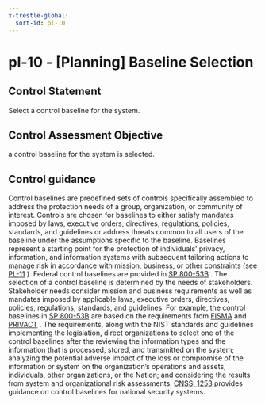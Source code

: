 ```yaml
---
x-trestle-global:
  sort-id: pl-10
---
```


# pl-10 - \[Planning\] Baseline Selection

## Control Statement

Select a control baseline for the system.

## Control Assessment Objective

a control baseline for the system is selected.

## Control guidance

Control baselines are predefined sets of controls specifically assembled to address the protection needs of a group, organization, or community of interest. Controls are chosen for baselines to either satisfy mandates imposed by laws, executive orders, directives, regulations, policies, standards, and guidelines or address threats common to all users of the baseline under the assumptions specific to the baseline. Baselines represent a starting point for the protection of individuals’ privacy, information, and information systems with subsequent tailoring actions to manage risk in accordance with mission, business, or other constraints (see [PL-11](#pl-11) ). Federal control baselines are provided in [SP 800-53B](#46d9e201-840e-440e-987c-2c773333c752) . The selection of a control baseline is determined by the needs of stakeholders. Stakeholder needs consider mission and business requirements as well as mandates imposed by applicable laws, executive orders, directives, policies, regulations, standards, and guidelines. For example, the control baselines in [SP 800-53B](#46d9e201-840e-440e-987c-2c773333c752) are based on the requirements from [FISMA](#0c67b2a9-bede-43d2-b86d-5f35b8be36e9) and [PRIVACT](#18e71fec-c6fd-475a-925a-5d8495cf8455) . The requirements, along with the NIST standards and guidelines implementing the legislation, direct organizations to select one of the control baselines after the reviewing the information types and the information that is processed, stored, and transmitted on the system; analyzing the potential adverse impact of the loss or compromise of the information or system on the organization’s operations and assets, individuals, other organizations, or the Nation; and considering the results from system and organizational risk assessments. [CNSSI 1253](#4e4fbc93-333d-45e6-a875-de36b878b6b9) provides guidance on control baselines for national security systems.
